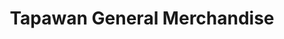 ---
title: "Tapawan General Merchandise"
url: /general-trias/tapawan-general-merchandise/
shop: hardware
---